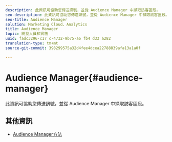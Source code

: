 ```yaml
---
description: 此資訊可協助您傳送訊號，並從 Audience Manager 中擷取訪客區段。
seo-description: 此資訊可協助您傳送訊號，並從 Audience Manager 中擷取訪客區段。
seo-title: Audience Manager
solution: Marketing Cloud、Analytics
title: Audience Manager
topic: 開發人員和實施
uuid: fadc3296-c17 c-4732-9b75-a6 fb4 d33 a282
translation-type: tm+mt
source-git-commit: 398299575a32d4fee4dcea22788839afa13a1a0f

---
```



# Audience Manager{#audience-manager}

此資訊可協助您傳送訊號，並從 Audience Manager 中擷取訪客區段。

## 其他資訊

+ [Audience Manager方法](/help/windows-appstore/audiencemgmt/audience-manager-methods.md)